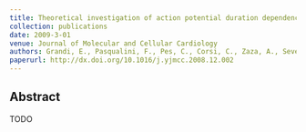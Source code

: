 ```yaml
---
title: Theoretical investigation of action potential duration dependence on extracellular Ca2+ in human cardiomyocytes
collection: publications
date: 2009-3-01
venue: Journal of Molecular and Cellular Cardiology
authors: Grandi, E., Pasqualini, F., Pes, C., Corsi, C., Zaza, A., Severi, S.
paperurl: http://dx.doi.org/10.1016/j.yjmcc.2008.12.002
---
```

<h2> Abstract </h2>
TODO
<p align= "justify">
